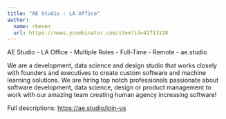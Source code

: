 ```yaml
---
title: "AE Studio : LA Office"
author:
  name: rbesen
  url: https://news.ycombinator.com/item?id=41713128
---
```

AE Studio - LA Office - Multiple Roles - Full-Time - Remote - ae.studio

We are a development, data science and design studio that works closely with founders and executives to create custom software and machine learning solutions.
We are hiring top notch professionals passionate about software development, data science, design or product management to work with our amazing team creating human agency increasing software!

Full descriptions: <a href="https:&#x2F;&#x2F;ae.studio&#x2F;join-us" rel="nofollow">https:&#x2F;&#x2F;ae.studio&#x2F;join-us</a>
<JobApplication />
